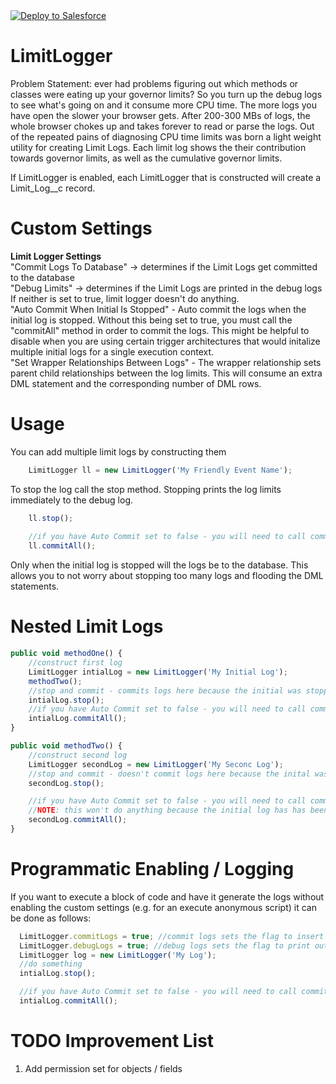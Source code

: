 <a href="https://githubsfdeploy.herokuapp.com?owner=timbarsotti&repo=LimitLogger">
  <img alt="Deploy to Salesforce"
       src="https://raw.githubusercontent.com/afawcett/githubsfdeploy/master/src/main/webapp/resources/img/deploy.png">
</a>

# LimitLogger
Problem Statement: ever had problems figuring out which methods or classes were eating up your governor limits? So you turn up the debug logs to see what's going on and it consume more CPU time. The more logs you have open the slower your browser gets. After 200-300 MBs of logs, the whole browser chokes up and takes forever to read or parse the logs. Out of the repeated pains of diagnosing CPU time limits was born a light weight utility for creating Limit Logs. Each limit log shows the their contribution towards governor limits, as well as the cumulative governor limits. 

If LimitLogger is enabled, each LimitLogger that is constructed will create a Limit_Log__c record. 

# Custom Settings
<strong>Limit Logger Settings</strong><br/>
"Commit Logs To Database" -> determines if the Limit Logs get committed to the database<br/>
"Debug Limits" -> determines if the Limit Logs are printed in the debug logs<br/>
If neither is set to true, limit logger doesn't do anything. <br/>
"Auto Commit When Initial Is Stopped" - Auto commit the logs when the initial log is stopped. Without this being set to true, you must call the "commitAll" method in order to commit the logs. This might be helpful to disable when you are using certain trigger architectures that would initalize multiple initial logs for a single execution context.<br/>
"Set Wrapper Relationships Between Logs" - The wrapper relationship sets parent child relationships between the log limits. This will consume an extra DML statement and the corresponding number of DML rows. <br/>


# Usage
You can add multiple limit logs by constructing them
```javascript
    LimitLogger ll = new LimitLogger('My Friendly Event Name');
```

To stop the log call the stop method. Stopping prints the log limits immediately to the debug log.
```javascript
    ll.stop();
    
    //if you have Auto Commit set to false - you will need to call commit all explicitly 
    ll.commitAll(); 
```

    
Only when the initial log is stopped will the logs be to the database. This allows you to not worry about stopping too many logs and flooding the DML statements.


# Nested Limit Logs
```javascript
public void methodOne() {
    //construct first log
    LimitLogger intialLog = new LimitLogger('My Initial Log');
    methodTwo();
    //stop and commit - commits logs here because the initial was stopped
    intialLog.stop();
    //if you have Auto Commit set to false - you will need to call commit all explicitly 
    intialLog.commitAll(); 
}

public void methodTwo() {
    //construct second log
    LimitLogger secondLog = new LimitLogger('My Seconc Log'); 
    //stop and commit - doesn't commit logs here because the inital wasn't stopped
    secondLog.stop();

    //if you have Auto Commit set to false - you will need to call commit all explicitly 
    //NOTE: this won't do anything because the initial log has has been stopped.
    secondLog.commitAll(); 
}
```

# Programmatic Enabling / Logging
If you want to execute a block of code and have it generate the logs without enabling the custom settings (e.g. for an execute anonymous script) it can be done as follows: 
```javascript
  LimitLogger.commitLogs = true; //commit logs sets the flag to insert records into the database
  LimitLogger.debugLogs = true; //debug logs sets the flag to print out the debug log statements
  LimitLogger log = new LimitLogger('My Log');
  //do something
  intialLog.stop();

  //if you have Auto Commit set to false - you will need to call commit all explicitly 
  intialLog.commitAll(); 
```
# TODO Improvement List
1) Add permission set for objects / fields
